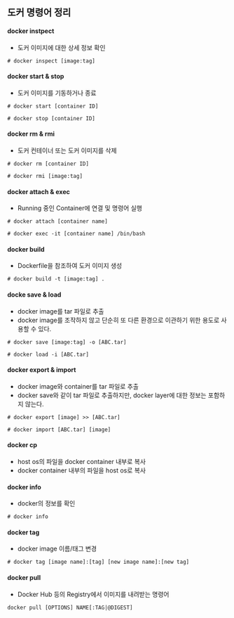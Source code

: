 ## 도커 명령어 정리

#### docker instpect

- 도커 이미지에 대한 상세 정보 확인

```
# docker inspect [image:tag]
```



#### docker start & stop

- 도커 이미지를 기동하거나 종료

```
# docker start [container ID]

# docker stop [container ID]
```



#### docker rm & rmi

- 도커 컨테이너 또는 도커 이미지를 삭제

```
# docker rm [container ID]

# docker rmi [image:tag]
```



#### docker attach & exec

- Running 중인 Container에 연결 및 명령어 실행

```
# docker attach [container name]

# docker exec -it [container name] /bin/bash
```



#### docker build

- Dockerfile을 참조하여 도커 이미지 생성

```
# docker build -t [image:tag] .
```



#### docke save & load

- docker image를 tar 파일로 추출
- docker image를 조작하지 않고 단순히 또 다른 환경으로 이관하기 위한 용도로 사용할 수 있다.

```
# docker save [image:tag] -o [ABC.tar]

# docker load -i [ABC.tar]
```



#### docker export & import

- docker image와 container를 tar 파일로 추출
- docker save와 같이 tar 파일로 추출하지만, docker layer에 대한 정보는 포함하지 않는다.

```
# docker export [image] >> [ABC.tar]

# docker import [ABC.tar] [image]
```



#### docker cp

- host os의 파일을 docker container 내부로 복사
- docker container 내부의 파일을 host os로 복사



#### docker info

- docker의 정보를 확인

```
# docker info
```



#### docker tag

- docker image 이름/태그 변경

```
# docker tag [image name]:[tag] [new image name]:[new tag]
```



#### docker pull

- Docker Hub 등의 Registry에서 이미지를 내려받는 명령어

```
docker pull [OPTIONS] NAME[:TAG|@DIGEST]
```
